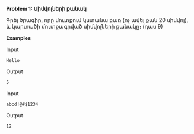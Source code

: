 **Problem 1: Սիմվոլների քանակ**

Գրել ծրագիր, որը մուտքում կստանա բառ (ոչ ավել քան 20 սիմվոլ), և կարտածի մուտքագրված սիմվոլների քանակը։ (դաս 9)

**Examples**

Input
```
Hello
```
Output
```
5
```
Input
```
abcd!@#$1234
```
Output
```
12
```
